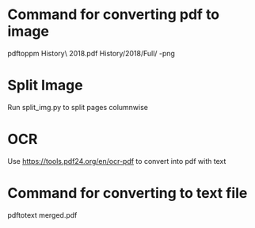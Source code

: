 # Command for converting pdf to image
pdftoppm History\ 2018.pdf History/2018/Full/ -png

# Split Image
Run split_img.py to split pages columnwise

# OCR
Use https://tools.pdf24.org/en/ocr-pdf to convert into pdf with text

# Command for converting to text file
pdftotext merged.pdf
